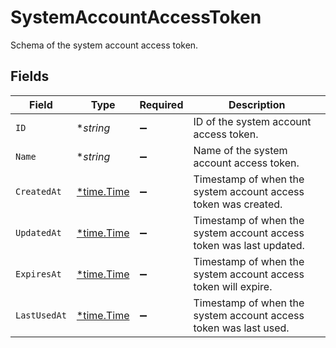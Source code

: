 # SystemAccountAccessToken

Schema of the system account access token.


## Fields

| Field                                                               | Type                                                                | Required                                                            | Description                                                         |
| ------------------------------------------------------------------- | ------------------------------------------------------------------- | ------------------------------------------------------------------- | ------------------------------------------------------------------- |
| `ID`                                                                | **string*                                                           | :heavy_minus_sign:                                                  | ID of the system account access token.                              |
| `Name`                                                              | **string*                                                           | :heavy_minus_sign:                                                  | Name of the system account access token.                            |
| `CreatedAt`                                                         | [*time.Time](https://pkg.go.dev/time#Time)                          | :heavy_minus_sign:                                                  | Timestamp of when the system account access token was created.      |
| `UpdatedAt`                                                         | [*time.Time](https://pkg.go.dev/time#Time)                          | :heavy_minus_sign:                                                  | Timestamp of when the system account access token was last updated. |
| `ExpiresAt`                                                         | [*time.Time](https://pkg.go.dev/time#Time)                          | :heavy_minus_sign:                                                  | Timestamp of when the system account access token will expire.      |
| `LastUsedAt`                                                        | [*time.Time](https://pkg.go.dev/time#Time)                          | :heavy_minus_sign:                                                  | Timestamp of when the system account access token was last used.    |